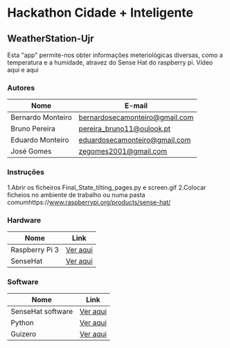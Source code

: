 # Hackathon Cidade + Inteligente

## WeatherStation-Ujr

Esta "app" permite-nos obter informações meteriológicas diversas, como a temperatura e a humidade, atravez do Sense Hat do raspberry pi.
Vídeo aqui e aqui

### Autores

|Nome |E-mail |
|---|---|
|Bernardo Monteiro |bernardosecamonteiro@gmail.com|
|Bruno Pereira |pereira_bruno11@oulook.pt|
|Eduardo Monteiro |eduardosecamonteiro@gmail.com|
|José Gomes|zegomes2001@gmail.com |

### Instruções

1.Abrir os ficheiros Final_State_tilting_pages.py e screen.gif 
2.Colocar ficheios no ambiente de trabalho ou numa pasta comumhttps://www.raspberrypi.org/products/sense-hat/

### Hardware

|Nome |Link |
|---|---|
|Raspberry Pi 3|[Ver aqui](https://www.raspberrypi.org/)|
|SenseHat|[Ver aqui](https://www.raspberrypi.org/products/sense-hat/)|

### Software

|Nome |Link |
|---|---|
|SenseHat software|[Ver aqui](https://www.raspberrypi.org/products/sense-hat/)|
|Python |[Ver aqui](https://www.python.org/) |
|Guizero|[Ver aqui](https://lawsie.github.io/guizero/) |

